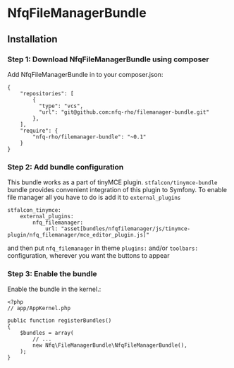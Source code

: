 NfqFileManagerBundle
=============================

## Installation

### Step 1: Download NfqFileManagerBundle using composer

Add NfqFileManagerBundle in to your composer.json:

	{
		"repositories": [
            {
              "type": "vcs",
              "url": "git@github.com:nfq-rho/filemanager-bundle.git"
            },
		],
    	"require": {
        	"nfq-rho/filemanager-bundle": "~0.1"
    	}
	}

### Step 2: Add bundle configuration

This bundle works as a part of tinyMCE plugin. `stfalcon/tinymce-bundle` bundle provides convenient integration of
this plugin to Symfony.  To enable file manager all you have to do is add it to `external_plugins`

    stfalcon_tinymce:
        external_plugins:
            nfq_filemanager:
                url: "asset[bundles/nfqfilemanager/js/tinymce-plugin/nfq_filemanager/mce_editor_plugin.js]"

and then put `nfq_filemanager` in theme `plugins:` and/or `toolbars:` configuration, wherever you want the buttons to appear

### Step 3: Enable the bundle

Enable the bundle in the kernel.:

	<?php
	// app/AppKernel.php

	public function registerBundles()
	{
	    $bundles = array(
        	// ...
        	new Nfq\FileManagerBundle\NfqFileManagerBundle(),
    	);
	}
